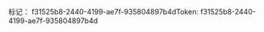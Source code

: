 <span data-ttu-id="cb733-101">标记： f31525b8-2440-4199-ae7f-935804897b4d</span><span class="sxs-lookup"><span data-stu-id="cb733-101">Token: f31525b8-2440-4199-ae7f-935804897b4d</span></span>
